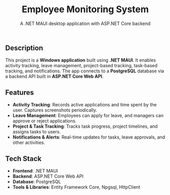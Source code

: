 <header>
        <h1>Employee Monitoring System</h1>
        <p>A .NET MAUI desktop application with ASP.NET Core backend</p>
    </header>

  <section>
        <h2>Description</h2>
        <p>
            This project is a <strong>Windows application</strong> built using 
            <strong>.NET MAUI</strong>. It enables activity tracking, leave management, project-based tracking, task-based tracking, and notifications. 
            The app connects to a <strong>PostgreSQL</strong> database via a backend API built in <strong>ASP.NET Core Web API</strong>.
        </p>
    </section>

  <section>
        <h2>Features</h2>
        <ul>
            <li><strong>Activity Tracking</strong>: Records active applications and time spent by the user. Captures screenshots periodically.</li>
            <li><strong>Leave Management</strong>: Employees can apply for leave, and managers can approve or reject applications.</li>
            <li><strong>Project & Task Tracking</strong>: Tracks task progress, project timelines, and assigns tasks to users.</li>
            <li><strong>Notifications & Alerts</strong>: Real-time updates for tasks, leave approvals, and other activities.</li>
        </ul>
    </section>

  <section>
        <h2>Tech Stack</h2>
        <ul>
            <li><strong>Frontend</strong>: .NET MAUI</li>
            <li><strong>Backend</strong>: ASP.NET Core Web API</li>
            <li><strong>Database</strong>: PostgreSQL</li>
            <li><strong>Tools & Libraries</strong>: Entity Framework Core, Npgsql, HttpClient</li>
        </ul>
    </section>
